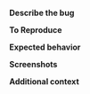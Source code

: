 
**Describe the bug**
<!--- A clear and concise description of what the bug is. --->

**To Reproduce**
<!--- Steps to reproduce the behavior: --->

**Expected behavior**
<!--- A clear and concise description of what you expected to happen. --->

**Screenshots**
<!--- If applicable, add screenshots to help explain your problem. --->


**Additional context**
<!--- Add any other context about the problem here. --->
